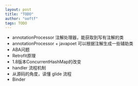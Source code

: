 ```yaml
---
layout: post
title: "TODO"
author: "ooftf"
tags: TODO
---
```


* annotationProcessor    注解处理器，能获取到写有注解的类
* annotationProcessor + javapoet  可以根据注解生成一些辅助类
* ABA问题
* Retrofit原理
* 1.8版本ConcurrentHashMap的改变
* handler 流程机制
* 从源码的角度，读懂 glide 流程
* Binder

